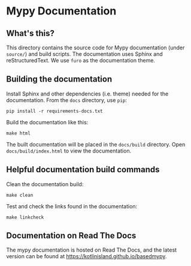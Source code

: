 Mypy Documentation
==================

What's this?
------------

This directory contains the source code for Mypy documentation (under `source/`)
and build scripts. The documentation uses Sphinx and reStructuredText. We use
`furo` as the documentation theme.

Building the documentation
--------------------------

Install Sphinx and other dependencies (i.e. theme) needed for the documentation.
From the `docs` directory, use `pip`:

```
pip install -r requirements-docs.txt
```

Build the documentation like this:

```
make html
```

The built documentation will be placed in the `docs/build` directory. Open
`docs/build/index.html` to view the documentation.

Helpful documentation build commands
------------------------------------

Clean the documentation build:

```
make clean
```

Test and check the links found in the documentation:

```
make linkcheck
```

Documentation on Read The Docs
------------------------------

The mypy documentation is hosted on Read The Docs, and the latest version
can be found at https://kotlinisland.github.io/basedmypy.
